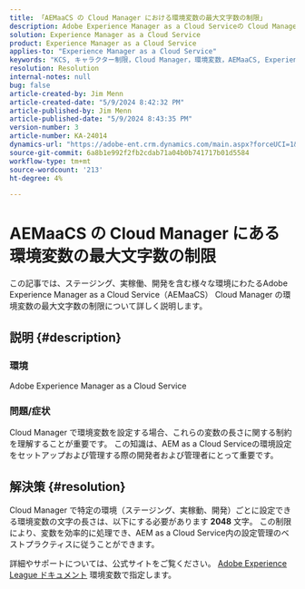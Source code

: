 ```yaml
---
title: 「AEMaaCS の Cloud Manager における環境変数の最大文字数の制限」
description: Adobe Experience Manager as a Cloud Serviceの Cloud Manager で環境変数に設定される文字制限について説明します。
solution: Experience Manager as a Cloud Service
product: Experience Manager as a Cloud Service
applies-to: "Experience Manager as a Cloud Service"
keywords: "KCS, キャラクター制限，Cloud Manager，環境変数，AEMaaCS, Experience Manager, Adobe Experience Manager as a Cloud Service"
resolution: Resolution
internal-notes: null
bug: false
article-created-by: Jim Menn
article-created-date: "5/9/2024 8:42:32 PM"
article-published-by: Jim Menn
article-published-date: "5/9/2024 8:43:35 PM"
version-number: 3
article-number: KA-24014
dynamics-url: "https://adobe-ent.crm.dynamics.com/main.aspx?forceUCI=1&pagetype=entityrecord&etn=knowledgearticle&id=4ec68fa3-440e-ef11-9f8a-6045bd006268"
source-git-commit: 6a8b1e992f2fb2cdab71a04b0b741717b01d5584
workflow-type: tm+mt
source-wordcount: '213'
ht-degree: 4%

---
```


# AEMaaCS の Cloud Manager にある環境変数の最大文字数の制限


この記事では、ステージング、実稼働、開発を含む様々な環境にわたるAdobe Experience Manager as a Cloud Service（AEMaaCS） Cloud Manager の環境変数の最大文字数の制限について詳しく説明します。

## 説明 {#description}


### 環境

Adobe Experience Manager as a Cloud Service



### 問題/症状

Cloud Manager で環境変数を設定する場合、これらの変数の長さに関する制約を理解することが重要です。 この知識は、AEM as a Cloud Serviceの環境設定をセットアップおよび管理する際の開発者および管理者にとって重要です。


## 解決策 {#resolution}


Cloud Manager で特定の環境（ステージング、実稼動、開発）ごとに設定できる環境変数の文字の長さは、以下にする必要があります <b>2048</b> 文字。 この制限により、変数を効率的に処理でき、AEM as a Cloud Service内の設定管理のベストプラクティスに従うことができます。

詳細やサポートについては、公式サイトをご覧ください。 [Adobe Experience League ドキュメント](https://experienceleague.adobe.com/en/docs/experience-manager-cloud-service/content/implementing/using-cloud-manager/environment-variables) 環境変数で指定します。
